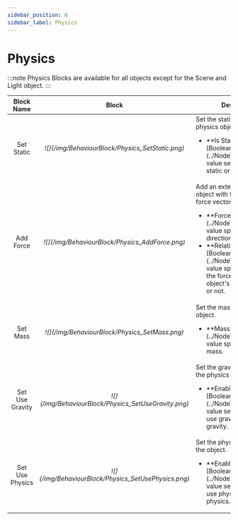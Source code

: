 ```yaml
---
sidebar_position: 6
sidebar_label: Physics
---
```


# Physics

:::note
Physics Blocks are available for all objects except for the Scene and Light object.
:::

<table>
    <thead>
        <tr>
            <th>Block Name</th>
            <th>Block</th>
            <th>Description</th>
        </tr>
    </thead>
    <tbody>
        <tr>
            <td><center>Set Static</center></td>
            <td class="behaviour-block-image"><center><i>![](/img/BehaviourBlock/Physics_SetStatic.png)</i></center></td>
            <td>
            Set the static property of the physics object.
            <ul>
                <li>**Is Static**: **[Boolean](../NodeType#boolean)** value setting the object to static or not static.</li>
            </ul></td>
        </tr>
        <tr>
            <td><center>Add Force</center></td>
            <td class="behaviour-block-image"><center><i>![](/img/BehaviourBlock/Physics_AddForce.png)</i></center></td>
            <td>
            Add an external force to the object with the specified force vector
            <ul>
                <li>**Force**: **[Vector3](../NodeType#vector3)** value specifying the force direction.</li>
                <li>**Relative**: **[Boolean](../NodeType#boolean)** value specifying whether the force is relative to the object's local coordinates or not.</li>
            </ul></td>
        </tr>
        <tr>
            <td><center>Set Mass</center></td>
            <td class="behaviour-block-image"><center><i>![](/img/BehaviourBlock/Physics_SetMass.png)</i></center></td>
            <td>
            Set the mass of the physics object.
            <ul>
                <li>**Mass**: **[Number](../NodeType#number)** value specifying the mass.</li>
            </ul></td>
        </tr>
        <tr>
            <td><center>Set Use Gravity</center></td>
            <td class="behaviour-block-image"><center><i>![](/img/BehaviourBlock/Physics_SetUseGravity.png)</i></center></td>
            <td>
            Set the gravity property of the physics object.
            <ul>
                <li>**Enable**: **[Boolean](../NodeType#boolean)** value setting the object to use gravity or not use gravity.</li>
            </ul></td>
        </tr>
        <tr>
            <td><center>Set Use Physics</center></td>
            <td class="behaviour-block-image"><center><i>![](/img/BehaviourBlock/Physics_SetUsePhysics.png)</i></center></td>
            <td>
            Set the physics property of the object.
            <ul>
                <li>**Enable**: **[Boolean](../NodeType#boolean)** value setting the object to use physcis or not use physics.</li>
            </ul></td>
        </tr>
    </tbody>
</table>